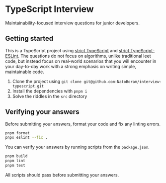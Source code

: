 # TypeScript Interview

Maintainability-focused interview questions for junior developers.

## Getting started

This is a TypeScript project using [strict TypeScript](https://www.typescriptlang.org/tsconfig#strict) and [strict TypeScript-ESLint](https://typescript-eslint.io/linting/configs/#strict-type-checked). The questions do not focus on algorithms, unlike traditional leet code, but instead focus on real-world scenarios that you will encounter in your day-to-day work with a strong emphasis on writing simple, maintainable code.

1. Clone the project using `git clone git@github.com:NatoBoram/interview-typescript.git`
2. Install the dependencies with `pnpm i`
3. Solve the riddles in the `src` directory

## Verifying your answers

Before submitting your answers, format your code and fix any linting errors.

```sh
pnpm format
pnpx eslint --fix .
```

You can verify your answers by running scripts from the `package.json`.

```sh
pnpm build
pnpm lint
pnpm test
```

All scripts should pass before submitting your answers.
